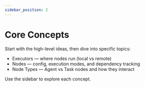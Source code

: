 ```yaml
---
sidebar_position: 2
---
```


# Core Concepts

Start with the high-level ideas, then dive into specific topics:

- Executors — where nodes run (local vs remote)
- Nodes — config, execution modes, and dependency tracking
- Node Types — Agent vs Task nodes and how they interact

Use the sidebar to explore each concept.
